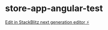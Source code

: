 # store-app-angular-test

[Edit in StackBlitz next generation editor ⚡️](https://stackblitz.com/~/github.com/erickyudha/store-app-angular-test)